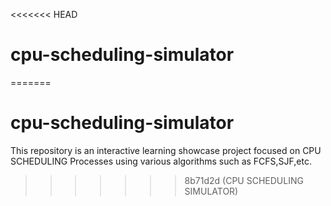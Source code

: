 <<<<<<< HEAD
# cpu-scheduling-simulator
=======
# cpu-scheduling-simulator
This repository is an interactive learning showcase project focused on CPU SCHEDULING Processes using various algorithms such as FCFS,SJF,etc.
>>>>>>> 8b71d2d (CPU SCHEDULING SIMULATOR)
